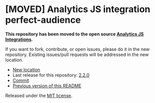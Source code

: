
# [MOVED] Analytics JS integration perfect-audience

**This repository has been moved to the open source [Analytics JS Integrations](https://github.com/segmentio/analytics.js-integrations).**

If you want to fork, contribute, or open issues, please do it in the new repository. Existing issues/pull requests will be addressed in the new location.

* [New location](https://github.com/segmentio/analytics.js-integrations/tree/master/integrations/perfect-audience)
* Last release for this repository: [2.2.0](https://github.com/segment-integrations/analytics.js-integration-perfect-audience/releases/tag/2.2.0)
* [Commit](https://github.com/segmentio/analytics.js-integrations/commit/e247b746dd5d1d7d19297af71f23aa7bb84a60c0)
* [Previous version of this README](README-OLD.md)

Released under the [MIT license](LICENSE).
